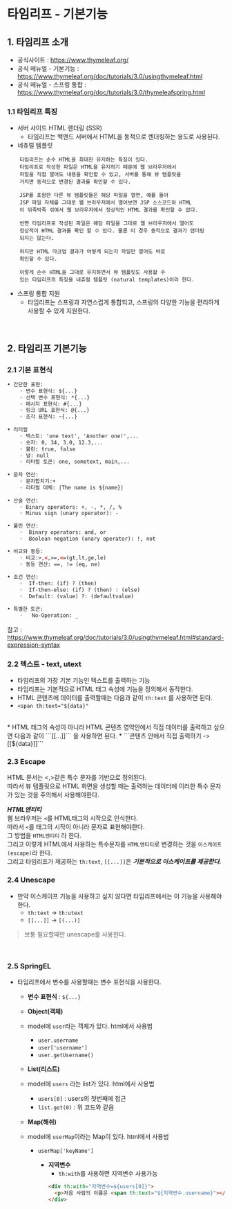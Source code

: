 # 타임리프 - 기본기능

## 1. 타임리프 소개

* 공식사이트 : https://www.thymeleaf.org/
* 공식 메뉴얼 - 기본기능 : https://www.thymeleaf.org/doc/tutorials/3.0/usingthymeleaf.html
* 공식 메뉴얼 - 스프링 통합 : https://www.thymeleaf.org/doc/tutorials/3.0/thymeleafspring.html

### 1.1 타임리프 특징
* 서버 사이드 HTML 렌더링 (SSR)
    - 타임리프는 백엔드 서버에서 HTML을 동적으로 렌더링하는 용도로 사용된다.
* 네츄럴 템플릿
```
    타임리프는 순수 HTML을 최대한 유지하는 특징이 있다.
    타임리프로 작성한 파일은 HTML을 유지하기 때문에 웹 브라우저에서
    파일을 직접 열어도 내용을 확인할 수 있고, 서버를 통해 뷰 템플릿을 
    거치면 동적으로 변경된 결과를 확인할 수 있다.
    
    JSP를 포함한 다른 뷰 템플릿들은 해당 파일을 열면, 예를 들어 
    JSP 파일 자체를 그대로 웹 브라우저에서 열어보면 JSP 소스코드와 HTML
    이 뒤죽박죽 섞여서 웹 브라우저에서 정상적인 HTML 결과를 확인할 수 없다.
    
    반면 타임리프로 작성된 파일은 해당 파일을 그대로 웹 브라우저에서 열어도
    정상적이 HTML 결과를 확인 할 수 있다. 물론 이 경우 동적으로 결과가 렌더링
    되지는 않는다. 
    
    하지만 HTML 마크업 결과가 어떻게 되는지 파일만 열어도 바로
    확인할 수 있다.
     
    이렇게 순수 HTML을 그대로 유지하면서 뷰 템플릿도 사용할 수
    있는 타임리프의 특징을 네츄럴 템플릿 (natural templates)이라 한다.
``` 
* 스프링 통합 지원
    - 타임리프는 스프링과 자연스럽게 통합되고, 스프링의 다양한 기능을 편리하게 사용할 수 있게 지원한다.

<br>

## 2. 타임리프 기본기능

### 2.1 기본 표현식
```html
• 간단한 표현:
    ◦ 변수 표현식: ${...}
    ◦ 선택 변수 표현식: *{...}
    ◦ 메시지 표현식: #{...}
    ◦ 링크 URL 표현식: @{...}
    ◦ 조각 표현식: ~{...}
    
• 리터럴
    ◦ 텍스트: 'one text', 'Another one!',...
    ◦ 숫자: 0, 34, 3.0, 12.3,...
    ◦ 불린: true, false
    ◦ 널: null
    ◦ 리터럴 토큰: one, sometext, main,...
    
• 문자 연산:
    ◦ 문자합치기:+
    ◦ 리터럴 대체: |The name is ${name}|
    
• 산술 연산:
    ◦ Binary operators: +, -, *, /, %
    ◦ Minus sign (unary operator): -

• 불린 연산:
    ◦  Binary operators: and, or
    ◦  Boolean negation (unary operator): !, not

• 비교와 동등:
    ◦ 비교:>,<,>=,<=(gt,lt,ge,le)
    ◦ 동등 연산: ==, != (eq, ne) 
    
• 조건 연산:
    ◦  If-then: (if) ? (then)
    ◦  If-then-else: (if) ? (then) : (else)
    ◦  Default: (value) ?: (defaultvalue)

• 특별한 토큰:
    ◦   No-Operation: _
```
참고 : https://www.thymeleaf.org/doc/tutorials/3.0/usingthymeleaf.html#standard-expression-syntax

### 2.2 텍스트 - text, utext
* 타임리프의 가장 기본 기능인 텍스트를 출력하는 기능
* 타임리프는 기본적으로 HTML 태그 속성에 기능을 정의해서 동작한다.
* HTML 콘텐츠에 데이터를 출력할때는 다음과 같이 ```th:text``` 를 사용하면 된다.
* ```<span th:text="${data}"```
<br>
* HTML 태그의 속성이 아니라 HTML 콘텐츠 영약안에서 직접 데이터를 출력하고 싶으면 다음과 같이 ```[[...]]``` 을 사용하면 된다.
* ```콘텐츠 안에서 직접 출력하기 -> [[${data}]]```

<br>

### 2.3  Escape
HTML 문서는 <,>같은 특수 문자를 기반으로 정의된다.<br>
따라서 뷰 템플릿으로 HTML 화면을 생성할 때는 출력하는 데이터에 이러한 특수 문자가 있는 것을 주의해서 사용해야한다.

***HTML엔티티*** <br>
웹 브라우저는 ```<```를 HTML태그의 시작으로 인식한다.<br>
따라서 ```<```를 태그의 시작이 아니라 문자로 표현해야한다.<br>
그 방법을 ```HTML엔티티``` 라 한다.<br>
그리고 이렇게 HTML에서 사용하는 특수문자를 ```HTML엔티티```로 변경하는 것을 ```이스케이프(escape)```라 한다.<br>
그리고 타임리프가 제공하는 ```th:text```, ```[[...]]```은 ***기본적으로 이스케이프를 제공한다.***
<br>

### 2.4 Unescape

* 만약 이스케이프 기능을 사용하고 싶지 않다면 타임리프에서는 이 기능을 사용해야한다.
  - ```th:text``` -> ```th:utext```
  - ```[[...]]``` -> ```[(...)]```

> 보통 필요할때만 unescape를 사용한다.

<br>


### 2.5 SpringEL 
* 타임리프에서 변수를 사용할때는 변수 표현식을 사용한다.
  - **변수 표현식** : ```${...}```

  - **Object(객체)** 
  - model에 ```user```라는 객체가 있다. html에서 사용법
    * ```user.username```  
    * ```user['username']``` 
    * ```user.getUsername()```
  
  - **List(리스트)**
  - model에 ```users``` 라는 list가 있다. html에서 사용법
    * ```users[0]``` : users의 첫번째에 접근
    * ```list.get(0)``` : 위 코드와 같음
  
  - **Map(해쉬)**
  - model에 ```userMap```이라는 Map이 있다. html에서 사용법
    * ```userMap['keyName']```
  
      - **지역변수**
        * ```th:with```를 사용하면 지역변수 사용가능 
        ```html
        <div th:with="지역변수=${users[0]}">
          <p>처음 사람의 이름은 <span th:text="${지역변수.username}"></span></p>
        </div>
        ```


      
